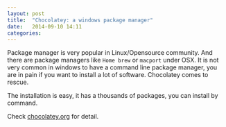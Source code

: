```yaml
---
layout: post
title:  "Chocolatey: a windows package manager"
date:   2014-09-10 14:11
categories: 
---
```


Package manager is very popular in Linux/Opensource community. And there are package managers like `Home brew` or 
`macport` under OSX. It is not very common in windows to have a command line package manager, you are in pain if
you want to install a lot of software. Chocolatey comes to rescue.

The installation is easy, it has a thousands of packages, you can install by command.

Check [chocolatey.org](http://chocolatey.org) for detail.